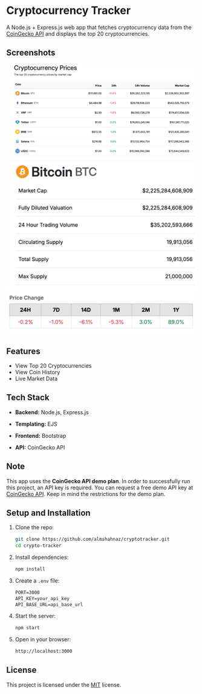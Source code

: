 # Cryptocurrency Tracker

A Node.js + Express.js web app that fetches cryptocurrency data 
from the [CoinGecko API](https://www.coingecko.com/en/api) and 
displays the top 20 cryptocurrencies.

## Screenshots
![Cryptocurrency List](./screenshots/list.png)

![alt text](./screenshots/coin.png) 
![alt text](./screenshots/price.png)

## Features 

- View Top 20 Cryptocurrencies
- View Coin History
- Live Market Data

## Tech Stack

- **Backend:** Node.js, Express.js

- **Templating:** EJS

- **Frontend:** Bootstrap

- **API:** CoinGecko API

## Note

This app uses the **CoinGecko API demo plan**. In order
to successfully run this project, an API key is required.
You can request a free demo API key at
[CoinGecko API](https://www.coingecko.com/en/api). Keep in mind 
the restrictions for the demo plan.

## Setup and Installation

1. Clone the repo:

    ```bash 
    git clone https://github.com/almshahnaz/cryptotracker.git
    cd crypto-tracker
    ```

2. Install dependencies:
    ```bash 
    npm install
    ```

3. Create a `.env` file:
    ```env
    PORT=3000
    API_KEY=your_api_key
    API_BASE_URL=api_base_url
    ```

4. Start the server:
    ```bash
    npm start
    ```

5. Open in your browser:
    ```bash
    http://localhost:3000
    ```

## License

This project is licensed under the [MIT](LICENSE.md) license.

